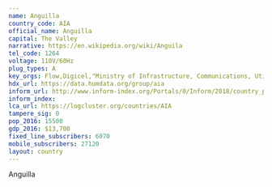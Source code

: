 ```yaml
---
name: Anguilla
country_code: AIA
official_name: Anguilla
capital: The Valley
narrative: https://en.wikipedia.org/wiki/Anguila
tel_code: 1264
voltage: 110V/60Hz
plug_types: A
key_orgs: Flow,Digicel,"Ministry of Infrastructure, Communications, Utilitie and Housing",Microsoft Trinidad and Tobago,C&W Business
hdx_url: https://data.humdata.org/group/aia
inform_url: http://www.inform-index.org/Portals/0/Inform/2018/country_profiles/AIA.pdf
inform_index:
lca_url: https://logcluster.org/countries/AIA
tampere_sig: 0
pop_2016: 15500
gdp_2016: $13,700
fixed_line_subscribers: 6070
mobile_subscribers: 27120
layout: country
---
```

Anguilla

